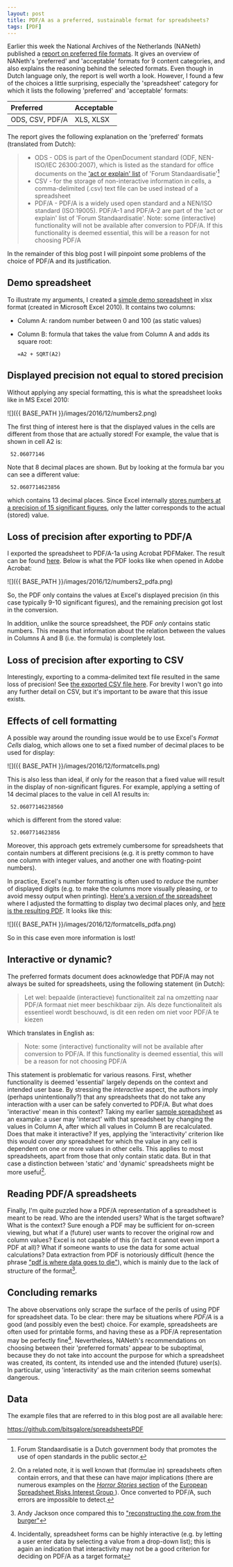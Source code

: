 ```yaml
---
layout: post
title: PDF/A as a preferred, sustainable format for spreadsheets?
tags: [PDF]
---
```


Earlier this week the National Archives of the Netherlands (NANeth) published a [report on preferred file formats](http://www.nationaalarchief.nl/sites/default/files/docs/na_rapport_voorkeursformaten-web_0.pdf). It gives an overview of NANeth's 'preferred' and 'acceptable' formats for 9 content categories, and also explains the reasoning behind the selected formats. Even though in Dutch language only, the report is well worth a look. However, I found a few of the choices a little surprising, especially the 'spreadsheet' category for which it lists the following 'preferred' and 'acceptable' formats:

|Preferred|Acceptable|
|:--|:--|
|ODS, CSV, PDF/A|XLS, XLSX|

The report gives the following explanation on the 'preferred' formats (translated from Dutch):

> * ODS - ODS is part of the OpenDocument standard (ODF, NEN-ISO/IEC
> 26300:2007), which is listed as the standard for office documents on the ['act or explain' list](https://www.forumstandaardisatie.nl/lijst-open-standaarden/in_lijst/verplicht-pas-toe-leg-uit) of 'Forum Standaardisatie'[^5]
> * CSV - for the storage of non-interactive information in cells, a comma-delimited (.csv) text file can be used instead of a spreadsheet
> * PDF/A - PDF/A is a widely used open standard and a NEN/ISO standard (ISO:19005). PDF/A-1 and PDF/A-2 are part of the 'act or explain' list of 'Forum Standaardisatie'. Note: some (interactive) functionality will not be available after conversion to PDF/A. If this functionality is deemed essential, this will be a reason for not choosing PDF/A 
>

In the remainder of this blog post I will pinpoint some problems of the choice of PDF/A and its justification. 

<!-- more -->

## Demo spreadsheet

To illustrate my arguments, I created a [simple demo spreadsheet](https://github.com/bitsgalore/spreadsheetsPDF/raw/master/demoNumbersCalculations.xlsx) in xlsx format (created in Microsoft Excel 2010). It contains two columns:

* Column A: random number between 0 and 100 (as static values)
* Column B: formula that takes the value from Column A and adds its square root:

    `=A2 + SQRT(A2)`

## Displayed precision not equal to stored precision

Without applying any special formatting, this is what the spreadsheet looks like in MS Excel 2010:

![]({{ BASE_PATH }}/images/2016/12/numbers2.png)

The first thing of interest here is that the displayed values in the cells are different from those that are actually stored! For example, the value that is shown in cell A2 is:

     52.06077146 

Note that 8 decimal places are shown. But by looking at the formula bar you can see a different value:

     52.0607714623856 

which contains 13 decimal places. Since Excel internally [stores numbers at a precision of 15 significant figures](https://en.wikipedia.org/wiki/Numeric_precision_in_Microsoft_Excel), only the latter corresponds to the actual (stored) value.

## Loss of precision after exporting to PDF/A

I exported the spreadsheet to PDF/A-1a using Acrobat PDFMaker. The result can be found [here](https://github.com/bitsgalore/spreadsheetsPDF/raw/master/demoNumbersCalculations.pdf). Below is what the PDF looks like when opened in Adobe Acrobat:

![]({{ BASE_PATH }}/images/2016/12/numbers2_pdfa.png)

So, the PDF only contains the values at Excel's displayed precision (in this case typically 9-10 significant figures), and the remaining precision got lost in the conversion. 

In addition, unlike the source spreadsheet, the PDF *only* contains static numbers. This means that information about the relation between the values in Columns A and B (i.e. the formula) is completely lost.  

## Loss of precision after exporting to CSV

Interestingly, exporting to a comma-delimited text file resulted in the same loss of precision! See [the exported CSV file here](https://github.com/bitsgalore/spreadsheetsPDF/blob/master/demoNumbersCalculations.csv). For brevity I won't go into any further detail on CSV, but it's important to be aware that this issue exists.

## Effects of cell formatting

A possible way around the rounding issue would be to use Excel's *Format Cells* dialog, which allows one to set a fixed number of decimal places to be used for display:

![]({{ BASE_PATH }}/images/2016/12/formatcells.png)  

This is also less than ideal, if only for the reason that a fixed value will result in the display of non-significant figures. For example, applying a setting of 14 decimal places to the value in cell A1 results in:

     52.06077146238560

which is different from the stored value:

     52.0607714623856 

Moreover, this approach gets extremely cumbersome for spreadsheets that contain numbers at different precisions (e.g. it is pretty common to have one column with integer values, and another one with floating-point numbers).

In practice, Excel's number formatting is often used to *reduce* the number of displayed digits (e.g. to make the columns more visually pleasing, or to avoid messy output when printing). [Here's a version of the spreadsheet](https://github.com/bitsgalore/spreadsheetsPDF/raw/master/demoDisplay2DigitsOnly.xlsx) where I adjusted the formatting to display two decimal places only, and [here is the resulting PDF](https://github.com/bitsgalore/spreadsheetsPDF/raw/master/demoDisplay2DigitsOnly.pdf). It looks like this: 

![]({{ BASE_PATH }}/images/2016/12/formatcells_pdfa.png)  

So in this case even more information is lost!

## Interactive or dynamic? 

The preferred formats document does acknowledge that PDF/A may not always be suited for spreadsheets, using the following statement (in Dutch):

> Let wel: bepaalde (interactieve) functionaliteit zal na omzetting naar PDF/A formaat niet meer beschikbaar zijn. Als deze functionaliteit als essentieel wordt beschouwd, is dit een reden om niet voor
PDF/A te kiezen 

Which translates in English as:

> Note: some (interactive) functionality will not be available after conversion to PDF/A. If this functionality is deemed essential, this will be a reason for not choosing PDF/A

This statement is problematic for various reasons. First, whether functionality is deemed 'essential' largely depends on the context and intended user base. By stressing the *interactive* aspect, the authors imply (perhaps unintentionally?) that any spreadsheets that do not take any interaction with a user can be safely converted to PDF/A. But what does 'interactive' mean in this context? Taking my earlier [sample spreadsheet](https://github.com/bitsgalore/spreadsheetsPDF/raw/master/demoNumbersCalculations.xlsx) as an example: a user may 'interact' with that spreadsheet by changing the values in Column A, after which all values in Column B are recalculated. Does that make it interactive? If yes, applying the 'interactivity' criterion like this would cover *any* spreadsheet for which the value in any cell is dependent on one or more values in other cells. This applies to most spreadsheets, apart from those that only contain static data. But in that case a distinction between 'static' and 'dynamic' spreadsheets might be more useful[^2].

## Reading PDF/A spreadsheets

Finally, I'm quite puzzled how a PDF/A representation of a spreadsheet is meant to be read. Who are the intended users? What is the target software? What is the context? Sure enough a PDF may be sufficient for on-screen viewing, but what if a (future) user wants to recover the original row and column values? Excel is not capable of this (in fact it cannot even import a PDF at all)? What if someone wants to use the data for some actual calculations? Data extraction from PDF is notoriously difficult (hence the phrase ["pdf is where data goes to die"](https://twitter.com/search?q=%22pdf%20is%20where%20data%20goes%20to%20die%22&src=typd)), which is mainly due to the lack of structure of the format[^3].

## Concluding remarks

The above observations only scrape the surface of the perils of using PDF for spreadsheet data. To be clear: there may be situations where *PDF/A* is a good (and possibly even the best) choice. For example, spreadsheets are often used for printable forms, and having these as a PDF/A representation may be perfectly fine[^4]. Nevertheless, NANeth's recommendations on choosing between their 'preferred formats' appear to be suboptimal, because they do not take into account the purpose for which a spreadsheet was created, its content, its intended use and the intended (future) user(s). In particular, using 'interactivity' as the main criterion seems somewhat dangerous. 

## Data

The example files that are referred to in this blog post are all available here:

<https://github.com/bitsgalore/spreadsheetsPDF>

[^1]: Incidentally the same happens when exporting to CSV! See [this file](https://github.com/bitsgalore/spreadsheetsPDF/blob/master/demoNumbersCalculations.csv).

[^2]: On a related note, it is well known that (formulae in) spreadsheets often contain errors, and that these can have major implications (there are numerous examples on the [*Horror Stories* section](http://www.eusprig.org/horror-stories.htm) of the [European Spreadsheet Risks Interest Group ](http://www.eusprig.org/)). Once converted to PDF/A, such errors are impossible to detect. 
 
[^3]: Andy Jackson once compared this to ["reconstructing the cow from the burger"](https://twitter.com/anjacks0n/status/471242447813898242)

[^4]: Incidentally, spreadsheet forms can be highly interactive (e.g. by letting a user enter data by selecting a value from a drop-down list); this is again an indication that interactivity may not be a good criterion for deciding on PDF/A as a target format

[^5]: Forum Standaardisatie is a Dutch government body that promotes the use of open standards in the public sector. 
